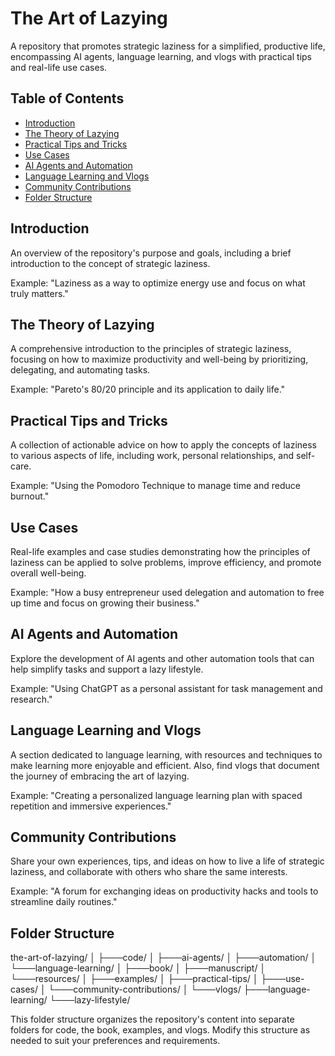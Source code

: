 # The Art of Lazying

A repository that promotes strategic laziness for a simplified, productive life, encompassing AI agents, language learning, and vlogs with practical tips and real-life use cases.

## Table of Contents

- [Introduction](#introduction)
- [The Theory of Lazying](#the-theory-of-lazying)
- [Practical Tips and Tricks](#practical-tips-and-tricks)
- [Use Cases](#use-cases)
- [AI Agents and Automation](#ai-agents-and-automation)
- [Language Learning and Vlogs](#language-learning-and-vlogs)
- [Community Contributions](#community-contributions)
- [Folder Structure](#folder-structure)

## Introduction

An overview of the repository's purpose and goals, including a brief introduction to the concept of strategic laziness.

Example: "Laziness as a way to optimize energy use and focus on what truly matters."

## The Theory of Lazying

A comprehensive introduction to the principles of strategic laziness, focusing on how to maximize productivity and well-being by prioritizing, delegating, and automating tasks.

Example: "Pareto's 80/20 principle and its application to daily life."

## Practical Tips and Tricks

A collection of actionable advice on how to apply the concepts of laziness to various aspects of life, including work, personal relationships, and self-care.

Example: "Using the Pomodoro Technique to manage time and reduce burnout."

## Use Cases

Real-life examples and case studies demonstrating how the principles of laziness can be applied to solve problems, improve efficiency, and promote overall well-being.

Example: "How a busy entrepreneur used delegation and automation to free up time and focus on growing their business."

## AI Agents and Automation

Explore the development of AI agents and other automation tools that can help simplify tasks and support a lazy lifestyle.

Example: "Using ChatGPT as a personal assistant for task management and research."

## Language Learning and Vlogs

A section dedicated to language learning, with resources and techniques to make learning more enjoyable and efficient. Also, find vlogs that document the journey of embracing the art of lazying.

Example: "Creating a personalized language learning plan with spaced repetition and immersive experiences."

## Community Contributions

Share your own experiences, tips, and ideas on how to live a life of strategic laziness, and collaborate with others who share the same interests.

Example: "A forum for exchanging ideas on productivity hacks and tools to streamline daily routines."

## Folder Structure


the-art-of-lazying/
│
├───code/
│ ├───ai-agents/
│ ├───automation/
│ └───language-learning/
│
├───book/
│ ├───manuscript/
│ └───resources/
│
├───examples/
│ ├───practical-tips/
│ ├───use-cases/
│ └───community-contributions/
│
└───vlogs/
├───language-learning/
└───lazy-lifestyle/


This folder structure organizes the repository's content into separate folders for code, the book, examples, and vlogs. Modify this structure as needed to suit your preferences and requirements.

